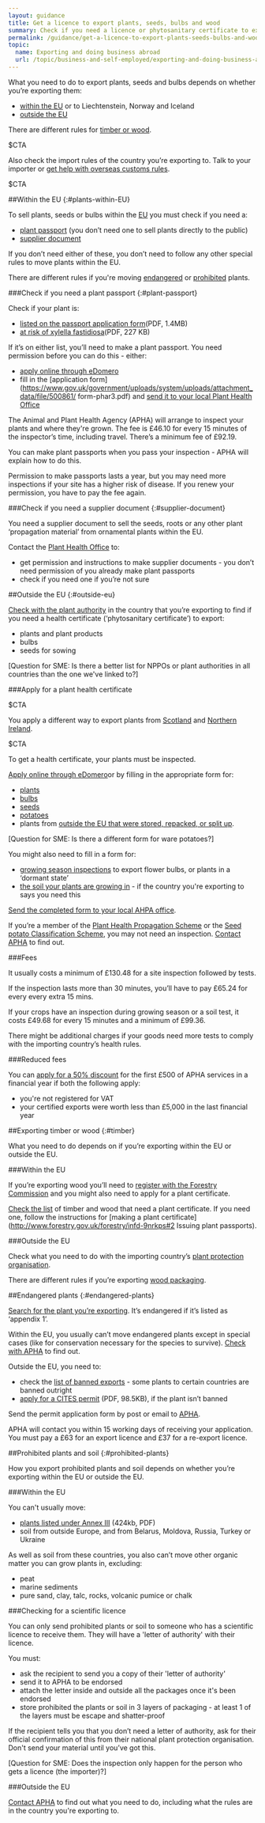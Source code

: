 ```yaml
---
layout: guidance
title: Get a licence to export plants, seeds, bulbs and wood
summary: Check if you need a licence or phytosanitary certificate to export plants, seeds, bulbs or wood.
permalink: /guidance/get-a-licence-to-export-plants-seeds-bulbs-and-woods.html
topic:
  name: Exporting and doing business abroad
  url: /topic/business-and-self-employed/exporting-and-doing-business-abroad.html
---
```

What you need to do to export plants, seeds and bulbs depends on whether you’re exporting them:

- [within the EU](#within-eu) or to Liechtenstein, Norway and Iceland
- [outside the EU](#outside-eu)

There are different rules for [timber or wood](#timber).

$CTA

Also check the import rules of the country you’re exporting to. Talk to your importer or [get help with overseas customs rules](/answer/choosing-export-market-ukti.html).

$CTA

##Within the EU
{:#plants-within-EU}

To sell plants, seeds or bulbs within the [EU](/eu-eea) you must check if you need a:

- [plant passport](#plant-passport) (you don’t need one to sell plants directly to the public)
- [supplier document](#supplier-document)

If you don’t need either of these, you don’t need to follow any other special rules to move plants within the EU.

There are different rules if you're moving [endangered](#endangered-plants) or [prohibited](#prohibited-plants) plants.

###Check if you need a plant passport
{:#plant-passport}

Check if your plant is:

- [listed on the passport application form](https://www.gov.uk/government/uploads/system/uploads/attachment_data/file/500861/form-phar3.pdf)(PDF, 1.4MB)
- [at risk of xylella fastidiosa](https://www.gov.uk/government/uploads/system/uploads/attachment_data/file/545225/form-phar3b-appendix.pdf)(PDF, 227 KB)

If it’s on either list, you’ll need to make a plant passport. You need permission before you can do this - either:

* [apply online through eDomero](http://edomero.defra.gov.uk/)
* fill in the [application form](https://www.gov.uk/government/uploads/system/uploads/attachment_data/file/500861/
form-phar3.pdf) and [send it to your local Plant Health Office](https://www.gov.uk/government/organisations/animal-and-plant-health-agency/about/access-and-opening#plant-health-offices)

The Animal and Plant Health Agency (APHA) will arrange to inspect your plants and where they're grown. The fee is £46.10 for every 15 minutes of the inspector’s time, including travel. There’s a minimum fee of £92.19. 

You can make plant passports when you pass your inspection - APHA will explain how to do this.

Permission to make passports lasts a year, but you may need more inspections if your site has a higher risk of disease. If you renew your permission, you have to pay the fee again.


###Check if you need a supplier document
{:#supplier-document}

You need a supplier document to sell the seeds, roots or any other plant ‘propagation material’ from ornamental plants within the EU.

Contact the [Plant Health Office](https://www.gov.uk/government/organisations/animal-and-plant-health-agency/about/access-and-opening#plant-health-offices) to:

- get permission and instructions to make supplier documents - you don’t need permission of you already make plant passports
- check if you need one if you’re not sure

##Outside the EU
{:#outside-eu}

[Check with the plant authority](https://www.ippc.int/en/countries/all/list-countries/) in the country that you’re exporting to find if you need a health certificate (‘phytosanitary certificate’) to export:

* plants and plant products
* bulbs
* seeds for sowing

[Question for SME: Is there a better list for NPPOs or plant authorities in all countries than the one we've linked to?]

###Apply for a plant health certificate

$CTA

You apply a different way to export plants from [Scotland](https://www.sasa.gov.uk/plant-health/plant-health-licensing) and [Northern Ireland](https://www.daera-ni.gov.uk/contact).

$CTA

To get a health certificate, your plants must be inspected. 

 [Apply online through eDomero](https://signon.defra.gov.uk/Login.aspx)or by filling in the appropriate form for:

* [plants](https://www.gov.uk/government/uploads/system/uploads/attachment_data/file/515922/form-phe36.pdf)    
* [bulbs](https://www.gov.uk/government/uploads/system/uploads/attachment_data/file/515952/form-ko1.pdf) 
* [seeds](https://www.gov.uk/government/uploads/system/uploads/attachment_data/file/536160/form-phe90.pdf)
* [potatoes](https://www.gov.uk/government/uploads/system/uploads/attachment_data/file/515925/form-phe60.pdf)
* plants from [outside the EU that were stored, repacked, or split up](https://www.gov.uk/government/uploads/system/uploads/attachment_data/file/515946/form-hh87.pdf).

[Question for SME: Is there a different form for ware potatoes?]

You might also need to fill in a form for:

* [growing season inspections](https://www.gov.uk/government/uploads/system/uploads/attachment_data/file/515931/form-phe86.pdf) to export flower bulbs, or plants in a ‘dormant state’
* [the soil your plants are growing in](https://www.gov.uk/government/publications/potato-cyst-nematode-application-for-soil-sampling) - if the country you're exporting to says you need this

[Send the completed form to your local AHPA office](https://www.gov.uk/government/organisations/animal-and-plant-health-agency/about/access-and-opening#plant-health--seeds-inspectorate).

If you’re a member of the [Plant Health Propagation Scheme](https://www.gov.uk/guidance/plant-health-propagation-scheme) or the [Seed potato Classification Scheme](https://www.gov.uk/guidance/the-seed-potato-classification-scheme), you may not need an inspection. [Contact APHA](https://www.gov.uk/government/organisations/animal-and-plant-health-agency/about/access-and-opening) to find out.

###Fees  

It usually costs a minimum of £130.48 for a site inspection followed by tests.

If the inspection lasts more than 30 minutes, you’ll have to pay £65.24 for every every extra 15 mins.

If your crops have an inspection during growing season or a soil test, it costs £49.68 for every 15 minutes and a minimum of £99.36.

There might be additional charges if your goods need more tests to comply with the importing country’s health rules.

###Reduced fees

You can [apply for a 50% discount](https://www.gov.uk/government/uploads/system/uploads/attachment_data/file/515921/form-phe3.pdf) for the first £500 of APHA services in a financial year if both the following apply:

* you're not registered for VAT 
* your certified exports were worth less than £5,000 in the last financial year

##Exporting timber or wood
{:#timber}

What you need to do depends on if you’re exporting within the EU or outside the EU.

###Within the EU

If you’re exporting wood  you’ll need to [register with the Forestry Commission](http://www.forestry.gov.uk/forestry/infd-9nrkps#apply) and you might also need to apply for a plant certificate.

[Check the list](http://www.forestry.gov.uk/forestry/INFD-9P2M34) of timber and wood that need a plant certificate. If you need one, follow the instructions for [making a plant certificate](http://www.forestry.gov.uk/forestry/infd-9nrkps#2 Issuing plant passports). 

###Outside the EU

Check what you need to do with the importing country’s [plant protection organisation](https://www.ippc.int/en/countries/all/list-countries/).

There are different rules if you’re exporting [wood packaging](http://govuk-import-export.herokuapp.com/guidance/wood-packaging-requirements.html).

##Endangered plants
{:#endangered-plants}

[Search for the plant you’re exporting](http://www.speciesplus.net/). It’s endangered if it’s listed as ‘appendix 1’.

Within the EU, you usually can’t move endangered plants except in special cases (like for conservation necessary for the species to survive). [Check with APHA](https://www.gov.uk/government/organisations/animal-and-plant-health-agency/about/access-and-opening) to find out.

Outside the EU, you need to:

- check the [list of banned exports](https://cites.org/eng/resources/ref/suspend.php) - some plants to certain countries are banned outright
- [apply for a CITES permit](https://www.gov.uk/government/uploads/system/uploads/attachment_data/file/423417/form-fed0172.pdf) (PDF, 98.5KB), if the plant isn’t banned

Send the permit application form by post or email to [APHA](https://www.gov.uk/government/organisations/animal-and-plant-health-agency/about/access-and-opening).

APHA will contact you within 15 working days of receiving your application. You must pay a £63 for an export licence and £37 for a re-export licence.


##Prohibited plants and soil
{:#prohibited-plants}

How you export prohibited plants and soil depends on whether you’re exporting within the EU or outside the EU.

###Within the EU

You can't usually move:

- [plants listed under Annex III](http://eur-lex.europa.eu/LexUriServ/LexUriServ.do?uri=OJ:L:2000:169:0001:0112:EN:PDF#page=38) (424kb, PDF)
- soil from outside Europe, and from Belarus, Moldova, Russia, Turkey or Ukraine

As well as soil from these countries, you also can’t move other organic matter you can grow plants in, excluding:

* peat
* marine sediments
* pure sand, clay, talc, rocks, volcanic pumice or chalk

###Checking for a scientific licence

You can only send prohibited plants or soil to someone who has a scientific licence to receive them. They will have a 'letter of authority' with their licence.

You must:

* ask the recipient to send you a copy of their 'letter of authority'
* send it to APHA to be endorsed
* attach the letter inside and outside all the packages once it's been endorsed
* store prohibited the plants or soil in 3 layers of packaging - at least 1 of the layers must be escape and shatter-proof

If the recipient tells you that you don’t need a letter of authority, ask for their official confirmation of this from their national plant protection organisation. Don't send your material until you’ve got this.

[Question for SME: Does the inspection only happen for the person who gets a licence (the importer)?]

###Outside the EU

[Contact APHA](https://www.gov.uk/government/organisations/animal-and-plant-health-agency/about/access-and-opening) to find out what you need to do, including what the rules are in the country you're exporting to.
